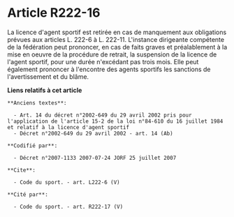 # Article R222-16

La licence d'agent sportif est retirée en cas de manquement aux obligations prévues aux articles L. 222-6 à L. 222-11.
L'instance dirigeante compétente de la fédération peut prononcer, en cas de faits graves et préalablement à la mise en oeuvre
de la procédure de retrait, la suspension de la licence de l'agent sportif, pour une durée n'excédant pas trois mois. Elle
peut également prononcer à l'encontre des agents sportifs les sanctions de l'avertissement et du blâme.

**Liens relatifs à cet article**

	**Anciens textes**:

	  - Art. 14 du décret n°2002-649 du 29 avril 2002 pris pour l'application de l'article 15-2 de la loi n°84-610 du 16 juillet 1984 et relatif à la licence d'agent sportif
	  - Décret n°2002-649 du 29 avril 2002 - art. 14 (Ab)

	**Codifié par**:

	  - Décret n°2007-1133 2007-07-24 JORF 25 juillet 2007

	**Cite**:

	  - Code du sport. - art. L222-6 (V)

	**Cité par**:

	  - Code du sport. - art. R222-17 (V)
